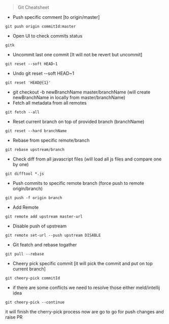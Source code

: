 > Git Cheatsheet
* Push specific comment [to origin/master]
```
git push origin commitId:master
```
* Open UI to check commits status
```
gitk
```
* Uncommit last one commit [It will not be revert but uncommit]
```
git reset --soft HEAD~1
```
* Undo git reset --soft HEAD~1
``` 
git reset 'HEAD@{1}'
```
* git checkout -b newBranchName master/branchName
    (will create newBranchName in locally from master/branchName)
* Fetch all metadata from all remotes
```
git fetch --all
```
* Reset current branch on top of provided branch (branchName)
```
git reset --hard branchName
```
* Rebase from specific remote/branch
``` 
git rebase upstream/branch
```
* Check diff from all javascript files (will load all js files and compare one by one)
```
git difftool *.js
```
* Push commits to specific remote branch (force push to remote origin/branch)
```
git push -f origin branch
```
    
* Add Remote
```
git remote add upstream master-url
```
* Disable push of upstream
```
git remote set-url --push upstream DISABLE
```
* Git featch and rebase togather
```
git pull --rebase
```
* Cheery pick specific commit [it will pick the commit and put on top current branch]
```
git cheery-pick commitId
```
* if there are some conflicts we need to resolve those either meld/intellij idea
```
git cheery-pick --continue
```
it will finish the cherry-pick process now are go to go for push changes and raise PR
